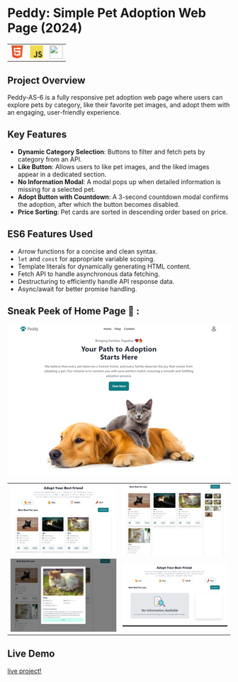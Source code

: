 # Peddy: Simple Pet Adoption Web Page (2024)

<table>
    <tr>
        <td>
            <a href="#"><img src="https://raw.githubusercontent.com/devicons/devicon/master/icons/html5/html5-original.svg" alt="HTML5" width="30" height="30" /></a>
        </td>
        <td>
            <a href="#"><img src="https://raw.githubusercontent.com/devicons/devicon/master/icons/javascript/javascript-original.svg" alt="JavaScript" width="30" height="30" /></a>
        </td>
        <td>
            <a href="#"><img src="https://user-images.githubusercontent.com/99184393/179383376-874f547c-4e6f-4826-850e-706b009e7e2b.png" alt="" width="30" height="30" /></a>
        </td>
    </tr>
</table>

## Project Overview

Peddy-AS-6 is a fully responsive pet adoption web page where users can explore pets by category, like their favorite pet images, and adopt them with an engaging, user-friendly experience.

## Key Features

- **Dynamic Category Selection**: Buttons to filter and fetch pets by category from an API.
- **Like Button**: Allows users to like pet images, and the liked images appear in a dedicated section.
- **No Information Modal**: A modal pops up when detailed information is missing for a selected pet.
- **Adopt Button with Countdown**: A 3-second countdown modal confirms the adoption, after which the button becomes disabled.
- **Price Sorting**: Pet cards are sorted in descending order based on price.

## ES6 Features Used

- Arrow functions for a concise and clean syntax.
- `let` and `const` for appropriate variable scoping.
- Template literals for dynamically generating HTML content.
- Fetch API to handle asynchronous data fetching.
- Destructuring to efficiently handle API response data.
- Async/await for better promise handling.

## Sneak Peek of Home Page 🙈 :

![home](./images/home.png)

<table>
  <tr>
    <td><img src="./images/best-friend-card.png" alt="mockups" /></td>
    <td><img src="./images/like.png" alt="mockup" /></td>
  </tr>
  <tr>
    <td><img src="./images/details-modal.png" alt="mockups" /></td>
    <td><img src="./images/noInformation.png" alt="mockup" /></td>
  </tr>
</table>

## Live Demo

<a href="https://peddy06.netlify.app" target="_blank">live project!</a>
